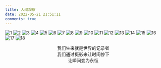 ```yaml
---
title: 人间观察
date: 2022-05-21 21:51:11
comments: true
---
```


<div class="justified-gallery">

![1](https://s2.loli.net/2022/05/22/UKZ3EvuaVbqfHRw.jpg)
![2](https://s2.loli.net/2022/06/16/2PJTGsMexFfZhb6.jpg)
![3](https://s2.loli.net/2022/06/16/3wpmrQMXIsGNbgx.jpg)
![4](https://s2.loli.net/2022/06/16/VtFzeMfUnxhJ14I.jpg)
![5](https://s2.loli.net/2022/05/22/yvSknY2UeDiZCQ5.jpg)
![6](https://s2.loli.net/2022/05/22/cgxPSdHENMGnwyQ.jpg)
![7](https://s2.loli.net/2022/06/16/lZ4WzYrFnCcmx7S.jpg)
![8](https://s2.loli.net/2022/06/16/lsKeS5Af1axTdcU.jpg)
![9](https://s2.loli.net/2022/05/22/nkx3brJChYmW84Q.jpg)
![10](https://s2.loli.net/2022/05/22/93biWzcqJSXC2T4.jpg)
![11](https://s2.loli.net/2022/07/30/oy5msDF9AZnkC1t.jpg)
![12](https://s2.loli.net/2022/07/30/9uLxbm2qDdPBiy6.jpg)
![13](https://s2.loli.net/2022/05/30/TK4izdwcROsFAC3.jpg)
![14](https://s2.loli.net/2022/05/22/fMUB9KhPL3iTo6e.jpg)
![15](https://s2.loli.net/2022/06/16/2581lTUGMAqriZw.jpg)
![16](https://s2.loli.net/2022/05/27/EoKxa9ksU2MeTSP.jpg)
![17](https://s2.loli.net/2022/07/30/iTmhGs1ewgvPY5b.jpg)
![18](https://s2.loli.net/2022/05/22/a7gBPxCWuhwjnRH.jpg)


</div>


<center>我们生来就是世界的记录者</center>
<center>我们通过摄影来让时间停下</center>
<center>让瞬间变为永恒</center>
